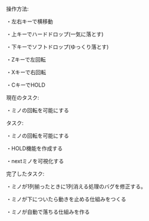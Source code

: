 操作方法:

・左右キーで横移動

・上キーでハードドロップ(一気に落とす)

・下キーでソフトドロップ(ゆっくり落とす)

・Zキーで左回転

・Xキーで右回転

・CキーでHOLD




現在のタスク:

・ミノの回転を可能にする





タスク:

・ミノの回転を可能にする

・HOLD機能を作成する

・nextミノを可視化する





完了したタスク:

・ミノが1列揃ったときに1列消える処理のバグを修正する。

・ミノが下についたら動きを止める仕組みをつくる

・ミノが自動で落ちる仕組みを作る
